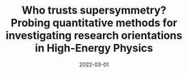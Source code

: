 ---
title: "Who trusts supersymmetry? Probing quantitative methods for investigating research orientations in High-Energy Physics"
collection: talks
paperurl: 'https://www.lhc-epistemologie.uni-wuppertal.de/events/events/spring-school-2022-1'
link: https://www.lhc-epistemologie.uni-wuppertal.de/events/events/spring-school-2022-1
type: talk,contributedtalks
date: 2022-03-01
venue: '4<sup>th</sup> International Spring School of the Epistemology of the Large Hadron Collider: The History, Philosophy and Sociology of Large Scale Experiments, Wuppertal, Germany'
authors: <b>Gautheron L.</b>
citation: ' Lucas Gautheron, &quot;Who trusts supersymmetry? Probing quantitative methods for investigating research orientations in High-Energy Physics.&quot; 4<sup>th</sup> International Spring School of the Epistemology of the Large Hadron Collider: The History, Philosophy and Sociology of Large Scale Experiments, Wuppertal, Germany, 2022.'
---